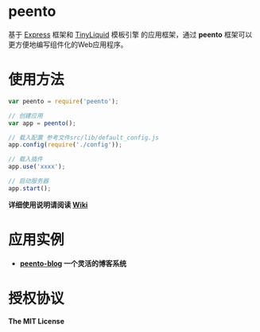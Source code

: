 peento
======

基于 [Express](https://npmjs.org/package/express) 框架和
[TinyLiquid](https://npmjs.org/package/tinyliquid) 模板引擎
的应用框架，通过 **peento** 框架可以更方便地编写组件化的Web应用程序。



使用方法
========

```JavaScript
var peento = require('peento');

// 创建应用
var app = peento();

// 载入配置 参考文件src/lib/default_config.js
app.config(require('./config'));

// 载入插件
app.use('xxxx');

// 启动服务器
app.start();
```

**详细使用说明请阅读 [Wiki](https://github.com/peento/peento/wiki)**


应用实例
========

+ **[peento-blog](https://github.com/peento/peento-blog) 一个灵活的博客系统**



授权协议
========

**The MIT License**
